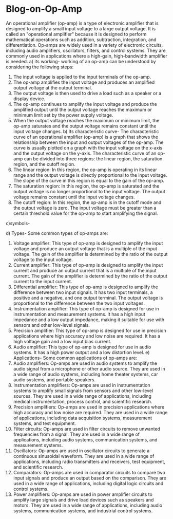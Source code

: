 # Blog-on-Op-Amp
An operational amplifier (op-amp) is a type of electronic amplifier that is designed to amplify a small input voltage to a large output voltage. It is called an "operational amplifier" because it is designed to perform mathematical operations such as addition, subtraction, integration, and differentiation.
Op-amps are widely used in a variety of electronic circuits, including audio amplifiers, oscillators, filters, and control systems. They are commonly used in applications where a high-gain, high-bandwidth amplifier is needed.
a) its working- working of an op-amp can be understood by considering the 
following steps:
1.	The input voltage is applied to the input terminals of the op-amp.
2.	The op-amp amplifies the input voltage and produces an amplified output voltage at the output terminal.
3.	The output voltage is then used to drive a load such as a speaker or a display device.
4.	The op-amp continues to amplify the input voltage and produce the amplified output until the output voltage reaches the maximum or minimum limit set by the power supply voltage.
5.	When the output voltage reaches the maximum or minimum limit, the op-amp saturates and the output voltage remains constant until the input voltage changes.
b) Its characteristic curve-
The characteristic curve of an operational amplifier (op-amp) is a graph that shows the relationship between the input and output voltages of the op-amp. The curve is usually plotted on a graph with the input voltage on the x-axis and the output voltage on the y-axis.
The characteristic curve of an op-amp can be divided into three regions: the linear region, the saturation region, and the cutoff region.
1.	The linear region: In this region, the op-amp is operating in its linear range and the output voltage is directly proportional to the input voltage. The slope of the curve in this region is equal to the gain of the op-amp.
2.	The saturation region: In this region, the op-amp is saturated and the output voltage is no longer proportional to the input voltage. The output voltage remains constant until the input voltage changes.
3.	The cutoff region: In this region, the op-amp is in the cutoff mode and the output voltage is zero. The input voltage must be greater than a certain threshold value for the op-amp to start amplifying the signal.
 
c)symbols-
   
d) Types-
Some common types of op-amps are:
1.	Voltage amplifier: This type of op-amp is designed to amplify the input voltage and produce an output voltage that is a multiple of the input voltage. The gain of the amplifier is determined by the ratio of the output voltage to the input voltage.
2.	Current amplifier: This type of op-amp is designed to amplify the input current and produce an output current that is a multiple of the input current. The gain of the amplifier is determined by the ratio of the output current to the input current.
3.	Differential amplifier: This type of op-amp is designed to amplify the difference between two input signals. It has two input terminals, a positive and a negative, and one output terminal. The output voltage is proportional to the difference between the two input voltages.
4.	Instrumentation amplifier: This type of op-amp is designed for use in instrumentation and measurement systems. It has a high input impedance and a low output impedance, making it suitable for use with sensors and other low-level signals.
5.	Precision amplifier: This type of op-amp is designed for use in precision applications where high accuracy and low noise are required. It has a high voltage gain and a low input bias current.
6.	Audio amplifier: This type of op-amp is designed for use in audio systems. It has a high power output and a low distortion level.
e) Applications-
Some common applications of op-amps are:
1.	Audio amplifiers: Op-amps are used in audio systems to amplify the audio signal from a microphone or other audio source. They are used in a wide range of audio systems, including home theater systems, car audio systems, and portable speakers.
2.	Instrumentation amplifiers: Op-amps are used in instrumentation systems to amplify small signals from sensors and other low-level sources. They are used in a wide range of applications, including medical instrumentation, process control, and scientific research.
3.	Precision amplifiers: Op-amps are used in precision applications where high accuracy and low noise are required. They are used in a wide range of applications, including data acquisition systems, measurement systems, and test equipment.
4.	Filter circuits: Op-amps are used in filter circuits to remove unwanted frequencies from a signal. They are used in a wide range of applications, including audio systems, communication systems, and measurement systems.
5.	Oscillators: Op-amps are used in oscillator circuits to generate a continuous sinusoidal waveform. They are used in a wide range of applications, including radio transmitters and receivers, test equipment, and scientific research.
6.	Comparators: Op-amps are used in comparator circuits to compare two input signals and produce an output based on the comparison. They are used in a wide range of applications, including digital logic circuits and control systems.
7.	Power amplifiers: Op-amps are used in power amplifier circuits to amplify large signals and drive load devices such as speakers and motors. They are used in a wide range of applications, including audio systems, communication systems, and industrial control systems.
